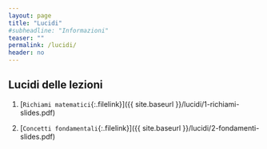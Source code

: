 ```yaml
---
layout: page
title: "Lucidi"
#subheadline: "Informazioni"
teaser: ""
permalink: /lucidi/
header: no
---
```


## Lucidi delle lezioni

1. [`Richiami matematici`{:.filelink}]({{ site.baseurl }}/lucidi/1-richiami-slides.pdf) 

1. [`Concetti fondamentali`{:.filelink}]({{ site.baseurl }}/lucidi/2-fondamenti-slides.pdf) 



